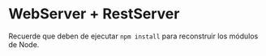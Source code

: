 # WebServer + RestServer

Recuerde que deben de ejecutar ```npm install``` para reconstruir los módulos de Node.
